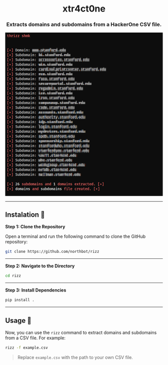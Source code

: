 <h1 align="center">xtr4ct0ne<br></h1>

<h3 align="center">Extracts domains and subdomains from a HackerOne CSV file.</h3>
<p align="center">
  <img src="https://github.com/northbot/rizz/blob/main/assets/tool.png?raw=true" alt="rizz">
</p>


-----

## Instalation 🚀
**Step 1: Clone the Repository**

Open a terminal and run the following command to clone the GitHub repository:

```bash
git clone https://github.com/northbot/rizz
```
-----

**Step 2: Navigate to the Directory**
```bash
cd rizz
```
-----

**Step 3: Install Dependencies**
```bash
pip install .
```

-----
## Usage 🚀

Now, you can use the `rizz` command to extract domains and subdomains from a CSV file. For example:
```bash
rizz -f example.csv
```
> Replace `example.csv` with the path to your own CSV file.
